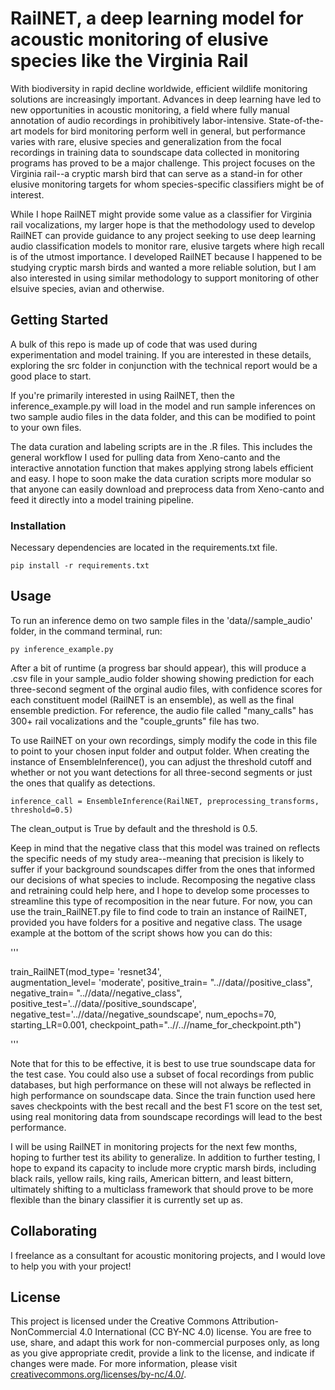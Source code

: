 # RailNET, a deep learning model for acoustic monitoring of elusive species like the Virginia Rail

With biodiversity in rapid decline worldwide, efficient wildlife monitoring solutions are increasingly important. Advances in deep learning have led to new opportunities in acoustic monitoring, a field where fully manual annotation of audio recordings in prohibitively labor-intensive. State-of-the-art models for bird monitoring perform well in general, but performance varies with rare, elusive species and generalization from the focal recordings in training data to soundscape data collected in monitoring programs has proved to be a major challenge. This project focuses on the Virginia rail--a cryptic marsh bird that can serve as a stand-in for other elusive monitoring targets for whom species-specific classifiers might be of interest.

While I hope RailNET might provide some value as a classifier for Virginia rail vocalizations, my larger hope is that the methodology used to develop RailNET can provide guidance to any project seeking to use deep learning audio classification models to monitor rare, elusive targets where high recall is of the utmost importance. I developed RailNET because I happened to be studying cryptic marsh birds and wanted a more reliable solution, but I am also interested in using similar methodology to support monitoring of other elsuive species, avian and otherwise. 

## Getting Started
A bulk of this repo is made up of code that was used during experimentation and model training. If you are interested in these details, exploring the src folder in conjunction with the technical report would be a good place to start. 

If you're primarily interested in using RailNET, then the inference_example.py will load in the model and run sample inferences on two sample audio files in the data folder, and this can be modified to point to your own files.

The data curation and labeling scripts are in the .R files. This includes the general workflow I used for pulling data from Xeno-canto and the interactive annotation function that makes applying strong labels efficient and easy. I hope to soon make the data curation scripts more modular so that anyone can easily download and preprocess data from Xeno-canto and feed it directly into a model training pipeline. 

### Installation

Necessary dependencies are located in the requirements.txt file.

```
pip install -r requirements.txt
```
## Usage

To run an inference demo on two sample files in the 'data//sample_audio' folder, in the command terminal, run:

```
py inference_example.py
```
After a bit of runtime (a progress bar should appear), this will produce a .csv file in your sample_audio folder showing showing prediction for each three-second segment of the orginal audio files, with confidence scores for each constituent model (RailNET is an ensemble), as 
well as the final ensemble prediction. For reference, the audio file called "many_calls" has 300+ rail vocalizations and the "couple_grunts" file has two.

To use RailNET on your own recordings, simply modify the code in this file to point to your chosen input folder and output folder. When creating the instance of EnsembleInference(), you can adjust the threshold cutoff and whether or not you want detections for all three-second segments or just the ones that qualify as detections. 

```
inference_call = EnsembleInference(RailNET, preprocessing_transforms, threshold=0.5)
```

The clean_output is True by default and the threshold is 0.5.

Keep in mind that the negative class that this model was trained on reflects the specific needs of my study area--meaning that precision is likely to suffer if your background soundscapes differ from the ones that informed our decisions of what species to include. Recomposing the negative class and retraining could help here, and I hope to develop some processes to streamline this type of recomposition in the near future. For now, you can use the train_RailNET.py file to find code to train an instance of RailNET, provided you have folders for a positive and negative class. The usage example at the bottom of the script shows how you can do this:

'''

 train_RailNET(mod_type= 'resnet34',  
               augmentation_level= 'moderate', 
               positive_train= "..//data//positive_class", 
               negative_train= "..//data//negative_class",
               positive_test='..//data//positive_soundscape',
               negative_test='..//data//negative_soundscape',
               num_epochs=70,
               starting_LR=0.001,
               checkpoint_path="..//..//name_for_checkpoint.pth")

'''

Note that for this to be effective, it is best to use true soundscape data for the test case. You could also use a subset of focal recordings from public databases, but high performance on these will not always be reflected in high performance on soundscape data. Since the train function used here saves checkpoints with the best recall and the best F1 score on the test set, using real monitoring data from soundscape recordings will lead to the best performance.

I will be using RailNET in monitoring projects for the next few months, hoping to further test its ability to generalize. In addition to further testing, I hope to expand its capacity to include more cryptic marsh birds, including black rails, yellow rails, king rails, American bittern, and least bittern, ultimately shifting to a multiclass framework that should prove to be more flexible than the binary classifier it is currently set up as.

## Collaborating

I freelance as a consultant for acoustic monitoring projects, and I would love to help you with your project!
## License

This project is licensed under the Creative Commons Attribution-NonCommercial 4.0 International (CC BY-NC 4.0) license. You are free to use, share, and adapt this work for non-commercial purposes only, as long as you give appropriate credit, provide a link to the license, and indicate if changes were made. For more information, please visit [creativecommons.org/licenses/by-nc/4.0/](https://creativecommons.org/licenses/by-nc/4.0/).

